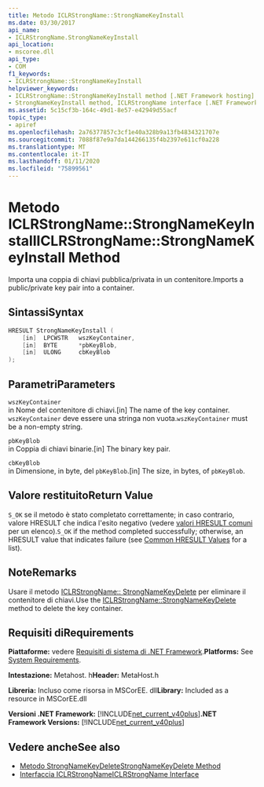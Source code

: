 ```yaml
---
title: Metodo ICLRStrongName::StrongNameKeyInstall
ms.date: 03/30/2017
api_name:
- ICLRStrongName.StrongNameKeyInstall
api_location:
- mscoree.dll
api_type:
- COM
f1_keywords:
- ICLRStrongName::StrongNameKeyInstall
helpviewer_keywords:
- ICLRStrongName::StrongNameKeyInstall method [.NET Framework hosting]
- StrongNameKeyInstall method, ICLRStrongName interface [.NET Framework hosting]
ms.assetid: 5c15cf3b-164c-49d1-8e57-e42949d55acf
topic_type:
- apiref
ms.openlocfilehash: 2a76377857c3cf1e40a328b9a13fb4834321707e
ms.sourcegitcommit: 7088f87e9a7da144266135f4b2397e611cf0a228
ms.translationtype: MT
ms.contentlocale: it-IT
ms.lasthandoff: 01/11/2020
ms.locfileid: "75899561"
---
```

# <a name="iclrstrongnamestrongnamekeyinstall-method"></a><span data-ttu-id="3b31e-102">Metodo ICLRStrongName::StrongNameKeyInstall</span><span class="sxs-lookup"><span data-stu-id="3b31e-102">ICLRStrongName::StrongNameKeyInstall Method</span></span>
<span data-ttu-id="3b31e-103">Importa una coppia di chiavi pubblica/privata in un contenitore.</span><span class="sxs-lookup"><span data-stu-id="3b31e-103">Imports a public/private key pair into a container.</span></span>  
  
## <a name="syntax"></a><span data-ttu-id="3b31e-104">Sintassi</span><span class="sxs-lookup"><span data-stu-id="3b31e-104">Syntax</span></span>  
  
```cpp  
HRESULT StrongNameKeyInstall (  
    [in]  LPCWSTR   wszKeyContainer,  
    [in]  BYTE      *pbKeyBlob,  
    [in]  ULONG     cbKeyBlob  
);  
```  
  
## <a name="parameters"></a><span data-ttu-id="3b31e-105">Parametri</span><span class="sxs-lookup"><span data-stu-id="3b31e-105">Parameters</span></span>  
 `wszKeyContainer`  
 <span data-ttu-id="3b31e-106">in Nome del contenitore di chiavi.</span><span class="sxs-lookup"><span data-stu-id="3b31e-106">[in] The name of the key container.</span></span> <span data-ttu-id="3b31e-107">`wszKeyContainer` deve essere una stringa non vuota.</span><span class="sxs-lookup"><span data-stu-id="3b31e-107">`wszKeyContainer` must be a non-empty string.</span></span>  
  
 `pbKeyBlob`  
 <span data-ttu-id="3b31e-108">in Coppia di chiavi binarie.</span><span class="sxs-lookup"><span data-stu-id="3b31e-108">[in] The binary key pair.</span></span>  
  
 `cbKeyBlob`  
 <span data-ttu-id="3b31e-109">in Dimensione, in byte, del `pbKeyBlob`.</span><span class="sxs-lookup"><span data-stu-id="3b31e-109">[in] The size, in bytes, of `pbKeyBlob`.</span></span>  
  
## <a name="return-value"></a><span data-ttu-id="3b31e-110">Valore restituito</span><span class="sxs-lookup"><span data-stu-id="3b31e-110">Return Value</span></span>  
 <span data-ttu-id="3b31e-111">`S_OK` se il metodo è stato completato correttamente; in caso contrario, valore HRESULT che indica l'esito negativo (vedere [valori HRESULT comuni](/windows/win32/seccrypto/common-hresult-values) per un elenco).</span><span class="sxs-lookup"><span data-stu-id="3b31e-111">`S_OK` if the method completed successfully; otherwise, an HRESULT value that indicates failure (see [Common HRESULT Values](/windows/win32/seccrypto/common-hresult-values) for a list).</span></span>  
  
## <a name="remarks"></a><span data-ttu-id="3b31e-112">Note</span><span class="sxs-lookup"><span data-stu-id="3b31e-112">Remarks</span></span>  
 <span data-ttu-id="3b31e-113">Usare il metodo [ICLRStrongName:: StrongNameKeyDelete](../../../../docs/framework/unmanaged-api/hosting/iclrstrongname-strongnamekeydelete-method.md) per eliminare il contenitore di chiavi.</span><span class="sxs-lookup"><span data-stu-id="3b31e-113">Use the [ICLRStrongName::StrongNameKeyDelete](../../../../docs/framework/unmanaged-api/hosting/iclrstrongname-strongnamekeydelete-method.md) method to delete the key container.</span></span>  
  
## <a name="requirements"></a><span data-ttu-id="3b31e-114">Requisiti di</span><span class="sxs-lookup"><span data-stu-id="3b31e-114">Requirements</span></span>  
 <span data-ttu-id="3b31e-115">**Piattaforme:** vedere [Requisiti di sistema di .NET Framework](../../../../docs/framework/get-started/system-requirements.md).</span><span class="sxs-lookup"><span data-stu-id="3b31e-115">**Platforms:** See [System Requirements](../../../../docs/framework/get-started/system-requirements.md).</span></span>  
  
 <span data-ttu-id="3b31e-116">**Intestazione:** Metahost. h</span><span class="sxs-lookup"><span data-stu-id="3b31e-116">**Header:** MetaHost.h</span></span>  
  
 <span data-ttu-id="3b31e-117">**Libreria:** Incluso come risorsa in MSCorEE. dll</span><span class="sxs-lookup"><span data-stu-id="3b31e-117">**Library:** Included as a resource in MSCorEE.dll</span></span>  
  
 <span data-ttu-id="3b31e-118">**Versioni .NET Framework:** [!INCLUDE[net_current_v40plus](../../../../includes/net-current-v40plus-md.md)]</span><span class="sxs-lookup"><span data-stu-id="3b31e-118">**.NET Framework Versions:** [!INCLUDE[net_current_v40plus](../../../../includes/net-current-v40plus-md.md)]</span></span>  
  
## <a name="see-also"></a><span data-ttu-id="3b31e-119">Vedere anche</span><span class="sxs-lookup"><span data-stu-id="3b31e-119">See also</span></span>

- [<span data-ttu-id="3b31e-120">Metodo StrongNameKeyDelete</span><span class="sxs-lookup"><span data-stu-id="3b31e-120">StrongNameKeyDelete Method</span></span>](../../../../docs/framework/unmanaged-api/hosting/iclrstrongname-strongnamekeydelete-method.md)
- [<span data-ttu-id="3b31e-121">Interfaccia ICLRStrongName</span><span class="sxs-lookup"><span data-stu-id="3b31e-121">ICLRStrongName Interface</span></span>](../../../../docs/framework/unmanaged-api/hosting/iclrstrongname-interface.md)

